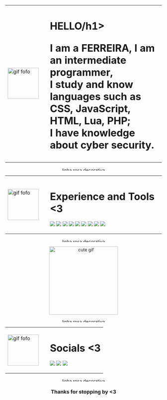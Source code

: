 <table>
  <tr>
    <td width="120">
      <img src="https://static.wikia.nocookie.net/minecraft_gamepedia/images/c/c1/Enchanted_Diamond_Shovel.gif/revision/latest?cb=20201118111657" alt="gif fofo" width="100" />
    </td>
    <td>
      <h1>HELLO/h1>
      <p>
    
I am a <b>FERREIRA</b>, I am an intermediate programmer,<br> I study and know languages ​​such as CSS, JavaScript, HTML, Lua, PHP;<br> I have knowledge about cyber security.
      </p>
    </td>
  </tr>
</table>

<p align="center">
  <img src="https://64.media.tumblr.com/8f7f3f1d4904f119e290dc7be84a49c4/abd43fd6b15dc4e8-3c/s2048x3072/6a241bbf122366417564548be82009fd80cb5d28.pnj" alt="linha rosa decorativa" height ="10px" width="100%"/>
</p>

<table>
  <tr>
    <td width="120">
      <img src="https://64.media.tumblr.com/a40b37fc387b14d51109c46ed78e82e8/e87f7b03b3b83c71-4d/s400x600/98981c3e1b0021eaf140b2f94dd18655730c9533.gifv" alt="gif fofo" width="100" />
    </td>
    <td>
      <h1>Experience and Tools <3</h1>
      <p>
      <a href="https://www.python.org/" target="_blank"><img src="https://img.shields.io/badge/Python-14354C?style=for-the-badge&logo=python&logoColor=white"/></a>
      <a href="https://developer.mozilla.org/en-US/docs/Web/HTML" target="_blank"><img src="https://img.shields.io/badge/HTML5-E34F26?style=for-the-badge&logo=html5&logoColor=white"/></a>
      <a href="https://www.typescriptlang.org/" target="_blank"><img src="https://img.shields.io/badge/TypeScript-007ACC?style=for-the-badge&logo=typescript&logoColor=white"/></a>
      <a href="https://code.visualstudio.com/" target="_blank"><img src="https://img.shields.io/badge/VSCode-0078d7?style=for-the-badge&logo=visual%20studio%20code&logoColor=white"/></a>
      <a href="https://www.postgresql.org/" target="_blank"><img src="https://img.shields.io/badge/PostgreSQL-336791?style=for-the-badge&logo=postgresql&logoColor=white"/></a>
      <a href="https://dbeaver.io/" target="_blank"><img src="https://img.shields.io/badge/DBeaver-372923?style=for-the-badge&logo=dbeaver&logoColor=white"/></a>
      <a href="https://www.canva.com/" target="_blank"><img src="https://img.shields.io/badge/Canva-00C4CC?style=for-the-badge&logo=canva&logoColor=white"/></a>
      <a href="https://www.notion.so/" target="_blank"><img src="https://img.shields.io/badge/Notion-000000?style=for-the-badge&logo=notion&logoColor=white"/></a>
      <a href="https://www.sololearn.com/" target="_blank"><img src="https://img.shields.io/badge/SoloLearn-3a464b?style=for-the-badge&logo=sololearn&logoColor=white"/></a>
      </p>
    </td>
  </tr>
</table>

<p align="center">
  <img src="https://64.media.tumblr.com/8f7f3f1d4904f119e290dc7be84a49c4/abd43fd6b15dc4e8-3c/s2048x3072/6a241bbf122366417564548be82009fd80cb5d28.pnj" alt="linha rosa decorativa" height ="10px" width="100%" />
</p>

<div align="center">
  <img src="https://64.media.tumblr.com/71efebce46f7e7434e1196317bb94b14/8c6e4d4d3fb09681-b1/s250x400/66af748c082d13ddac826d9e41d6759f6cebc03d.gifv" alt="cute gif" width="220" />
</div>

<p align="center">
  <img src="https://64.media.tumblr.com/8f7f3f1d4904f119e290dc7be84a49c4/abd43fd6b15dc4e8-3c/s2048x3072/6a241bbf122366417564548be82009fd80cb5d28.pnj" alt="linha rosa decorativa" height ="10px" width="100%"/>
</p>

<table align="center">
  <tr>
    <td width="120">
      <img src="https://64.media.tumblr.com/271932293e450e46f719bdc9ede49be2/e87f7b03b3b83c71-4f/s400x600/f4acec7de11a01f345dc2f4ec6ce4a287f1cee8e.gifv" alt="gif fofo" width="100" />
    </td>
    <td>
      <h1>Socials <3</h1>
      <p>
      <a href="mailto:mellcmps27@gmail.com"><img src="https://img.shields.io/badge/Gmail-D14836?style=for-the-badge&logo=gmail&logoColor=white"/></a>
      <a href="https://github.com/mellsca"><img src="https://img.shields.io/badge/GitHub-100000?style=for-the-badge&logo=github&logoColor=white"/></a>
      <a href="https://www.linkedin.com/in/mell-santos-de-campos-08a0b2243"><img src="https://img.shields.io/badge/LinkedIn-0A66C2?style=for-the-badge&logo=linkedin&logoColor=white"/></a>
      </p>
    </td>
  </tr>
</table>

<p align="center">
  <img src="https://64.media.tumblr.com/8f7f3f1d4904f119e290dc7be84a49c4/abd43fd6b15dc4e8-3c/s2048x3072/6a241bbf122366417564548be82009fd80cb5d28.pnj" alt="linha rosa decorativa" height ="10px" width="100%" />
</p>

<h3 align="center">Thanks for stopping by <3</h3>
